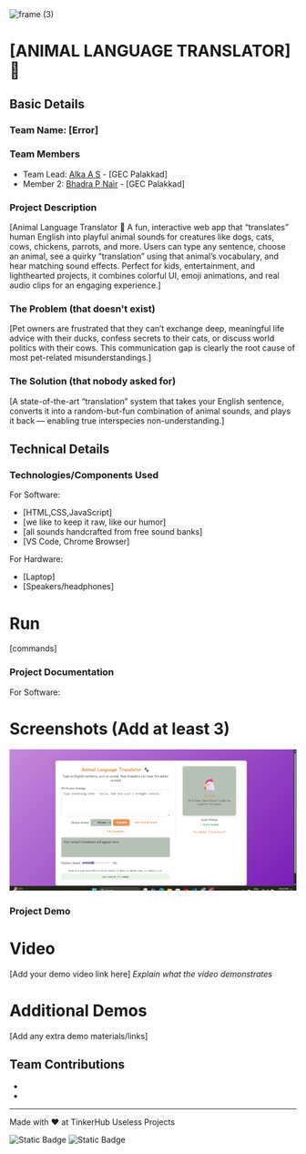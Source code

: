 <img width="3188" height="1202" alt="frame (3)" src="https://github.com/user-attachments/assets/517ad8e9-ad22-457d-9538-a9e62d137cd7" />


# [ANIMAL LANGUAGE TRANSLATOR] 🎯


## Basic Details
### Team Name: [Error]


### Team Members
- Team Lead: [Alka A S] - [GEC Palakkad]
- Member 2: [Bhadra P Nair] - [GEC Palakkad]

### Project Description
[Animal Language Translator 🐾
A fun, interactive web app that “translates” human English into playful animal sounds for creatures like dogs, cats, cows, chickens, parrots, and more.
Users can type any sentence, choose an animal, see a quirky “translation” using that animal’s vocabulary, and hear matching sound effects. Perfect for kids, entertainment, and lighthearted projects, it combines colorful UI, emoji animations, and real audio clips for an engaging experience.]

### The Problem (that doesn't exist)
[Pet owners are frustrated that they can’t exchange deep, meaningful life advice with their ducks, confess secrets to their cats, or discuss world politics with their cows. This communication gap is clearly the root cause of most pet-related misunderstandings.]

### The Solution (that nobody asked for)
[A state-of-the-art “translation” system that takes your English sentence, converts it into a random-but-fun combination of animal sounds, and plays it back — enabling true interspecies non-understanding.]

## Technical Details
### Technologies/Components Used
For Software:
- [HTML,CSS,JavaScript]
- [we like to keep it raw, like our humor]
- [all sounds handcrafted from free sound banks]
- [VS Code, Chrome Browser]

For Hardware:
- [Laptop]
- [Speakers/headphones]



# Run
[commands]

### Project Documentation
For Software:

# Screenshots (Add at least 3)
![alt text](<Screenshot 2025-08-09 162941.png>)




### Project Demo
# Video
[Add your demo video link here]
*Explain what the video demonstrates*

# Additional Demos
[Add any extra demo materials/links]

## Team Contributions
- [Alka A S]: [idea,theme]
- [Bhadra P Nair]: [idea,code]

---
Made with ❤️ at TinkerHub Useless Projects 

![Static Badge](https://img.shields.io/badge/TinkerHub-24?color=%23000000&link=https%3A%2F%2Fwww.tinkerhub.org%2F)
![Static Badge](https://img.shields.io/badge/UselessProjects--25-25?link=https%3A%2F%2Fwww.tinkerhub.org%2Fevents%2FQ2Q1TQKX6Q%2FUseless%2520Projects)



